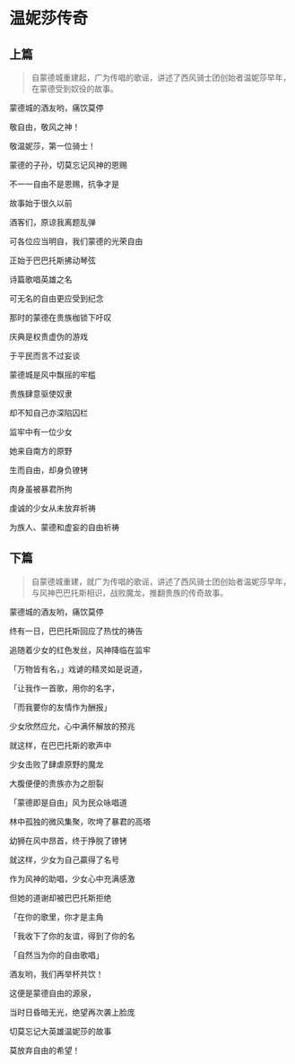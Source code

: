 # 温妮莎传奇

## 上篇

> 自蒙德城重建起，广为传唱的歌谣，讲述了西风骑士团创始者温妮莎早年，在蒙德受到奴役的故事。

蒙德城的酒友哟，痛饮莫停

敬自由，敬风之神！

敬温妮莎，第一位骑士！

蒙德的子孙，切莫忘记风神的恩赐

不一一自由不是恩赐，抗争才是



故事始于很久以前

酒客们，原谅我离题乱弹

可各位应当明自，我们蒙德的光荣自由

正始于巴巴托斯拂动琴弦

诗篇歌唱英雄之名

可无名的自由更应受到纪念



那时的蒙德在贵族枷锁下吁叹

庆典是权贵虚伪的游戏

于平民而言不过妄谈

蒙德城是风中飘摇的牢槛

贵族肆意驱使奴隶

却不知自己亦深陷囚栏

监牢中有一位少女

她来自南方的原野

生而自由，却身负镣铐

肉身虽被暴君所拘

虔诚的少女从未放弃祈祷

为族人、蒙德和虚妄的自由祈祷

## 下篇

>自蒙德城重建，就广为传唱的歌谣，讲述了西风骑士团创始者温妮莎早年，与风神巴巴托斯相识，战败魔龙，推翻贵族的传奇故事。

蒙德城的酒友哟，痛饮莫停

终有一日，巴巴托斯回应了热忱的祷告

追随着少女的红色发丝，风神降临在监牢

「万物皆有名，」戏谑的精灵如是说道，

「让我作一首歌，用你的名字，

「而我要你的友情作为酬报」

少女欣然应允，心中满怀解放的预兆



就这样，在巴巴托斯的歌声中

少女击败了肆虐原野的魔龙

大腹便便的贵族亦为之胆裂

「蒙德即是自由」风为民众咏唱道

林中孤独的微风集聚，吹垮了暴君的高塔

幼狮在风中昂首，终于挣脱了镣铐



就这样，少女为自己贏得了名号

作为风神的助唱，少女心中充满感激

但她的道谢却被巴巴托斯拒绝

「在你的歌里，你才是主角

「我收下了你的友谊，得到了你的名

「自然当为你的自由歌唱」



酒友哟，我们再举杯共饮！

这便是蒙德自由的源泉，

当时日昏暗无光，绝望再次袭上脸庞

切莫忘记大英雄温妮莎的故事

莫放弃自由的希望！